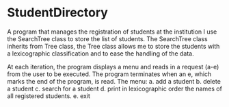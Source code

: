 # StudentDirectory
A program that manages the registration of students at the institution
I use the SearchTree class to store the list of students.
The SearchTree class inherits from Tree class, the Tree class allows me to store the students with a lexicographic classification and to ease the handling of the data.

At each iteration, the program displays a menu and reads in a request (a-e) from the user to be executed. The program terminates when an e, which marks the end of the program, is read. 
The menu:
a.	add a student
b.	delete a student
c.	search for a student
d.	print in lexicographic order the names of all registered students.
e.	exit

